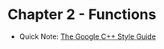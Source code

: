 # Chapter 2 - Functions

* Quick Note: [The Google C++ Style Guide](https://google.github.io/styleguide/cppguide.html)


